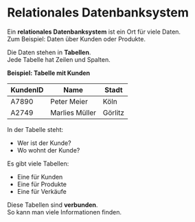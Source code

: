 # Relationales Datenbanksystem

Ein **relationales Datenbanksystem** ist ein Ort für viele Daten.  
Zum Beispiel: Daten über Kunden oder Produkte.

Die Daten stehen in **Tabellen**.  
Jede Tabelle hat Zeilen und Spalten.

**Beispiel: Tabelle mit Kunden**

| KundenID | Name     | Stadt  |
|----------|----------|--------|
| A7890    | Peter Meier | Köln   |
| A2749    | Marlies Müller | Görlitz |

In der Tabelle steht:
- Wer ist der Kunde?
- Wo wohnt der Kunde?

Es gibt viele Tabellen:
- Eine für Kunden
- Eine für Produkte
- Eine für Verkäufe

Diese Tabellen sind **verbunden**.  
So kann man viele Informationen finden.